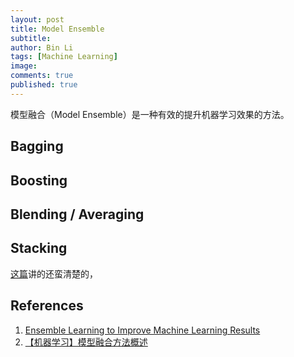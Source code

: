```yaml
---
layout: post
title: Model Ensemble
subtitle:
author: Bin Li
tags: [Machine Learning]
image: 
comments: true
published: true
---
```


模型融合（Model Ensemble）是一种有效的提升机器学习效果的方法。


## Bagging

## Boosting

## Blending / Averaging

## Stacking
[这篇](https://zhuanlan.zhihu.com/p/26890738)讲的还蛮清楚的，

## References
1. [Ensemble Learning to Improve Machine Learning Results](https://blog.statsbot.co/ensemble-learning-d1dcd548e936)
2. [【机器学习】模型融合方法概述](https://zhuanlan.zhihu.com/p/25836678)